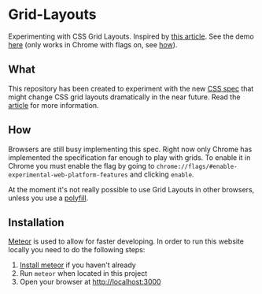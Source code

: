 # Grid-Layouts

Experimenting with CSS Grid Layouts. Inspired by
[this article](https://medium.com/@patrickbrosset/css-grid-layout-6c9cba6e8a5a).
See the demo [here](http://grid-layout.meteor.com) (only works in Chrome with
flags on, see [how](#how)).

## What
This repository has been created to experiment with the new
[CSS spec](http://dev.w3.org/csswg/css-grid-1/) that might change CSS grid
layouts dramatically in the near future. Read the
[article](https://medium.com/@patrickbrosset/css-grid-layout-6c9cba6e8a5a) for
more information.

## How
Browsers are still busy implementing this spec. Right now only Chrome has
implemented the specification far enough to play with grids. To enable it in
Chrome you must enable the flag by going to
`chrome://flags/#enable-experimental-web-platform-features` and clicking
`enable`.

At the moment it's not really possible to use Grid Layouts in other browsers,
unless you use a [polyfill](https://github.com/FremyCompany/css-grid-polyfill).

## Installation
[Meteor](http://meteor.com) is used to allow for faster developing. In order to
run this website locally you need to do the following steps:

1. [Install meteor](https://www.meteor.com/install) if you haven't already
2. Run `meteor` when located in this project
3. Open your browser at [http://localhost:3000](http://localhost:3000)
